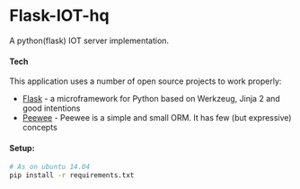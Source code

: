 # Flask-IOT-hq

A python(flask) IOT server implementation.

#### Tech

This application uses a number of open source projects to work properly:

* [Flask] - a microframework for Python based on Werkzeug, Jinja 2 and good intentions
* [Peewee] - Peewee is a simple and small ORM. It has few (but expressive) concepts

#### Setup:

```sh
# As on ubuntu 14.04
pip install -r requirements.txt
```

[Flask]:<http://flask.pocoo.org/>
[Peewee]:<http://docs.peewee-orm.com/en/latest/>

